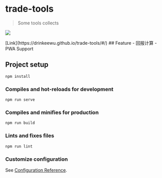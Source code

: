 # trade-tools
> Some tools collects

<p>
   <a href="https://travis-ci.org/github/drinkeewu/drinkeewu.github.io">
    <img src="https://travis-ci.org/drinkeewu/drinkeewu.github.io.svg?branch=master" >
  </a>
</p>
[Link](https://drinkeewu.github.io/trade-tools/#/)
## Feature
- 回报计算
- PWA Support

## Project setup
```
npm install
```

### Compiles and hot-reloads for development
```
npm run serve
```

### Compiles and minifies for production
```
npm run build
```

### Lints and fixes files
```
npm run lint
```

### Customize configuration
See [Configuration Reference](https://cli.vuejs.org/config/).
